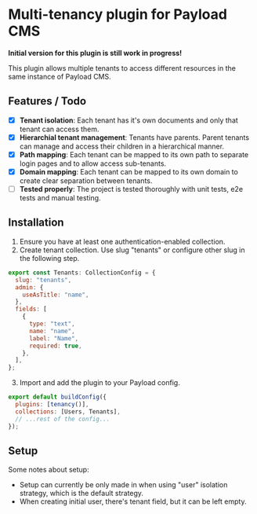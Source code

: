# Multi-tenancy plugin for Payload CMS

**Initial version for this plugin is still work in progress!**

This plugin allows multiple tenants to access different resources in the same
instance of Payload CMS.

## Features / Todo

- [x] **Tenant isolation**: Each tenant has it's own documents and only that
      tenant can access them.
- [x] **Hierarchial tenant management**: Tenants have parents. Parent tenants
      can manage and access their children in a hierarchical manner.
- [x] **Path mapping**: Each tenant can be mapped to its own path to separate
      login pages and to allow access sub-tenants.
- [x] **Domain mapping**: Each tenant can be mapped to its own domain to create
      clear separation between tenants.
- [ ] **Tested properly**: The project is tested thoroughly with unit tests, e2e
      tests and manual testing.

## Installation

1. Ensure you have at least one authentication-enabled collection.
2. Create tenant collection. Use slug "tenants" or configure other slug in the
   following step.

```javascript
export const Tenants: CollectionConfig = {
  slug: "tenants",
  admin: {
    useAsTitle: "name",
  },
  fields: [
    {
      type: "text",
      name: "name",
      label: "Name",
      required: true,
    },
  ],
};
```

3. Import and add the plugin to your Payload config.

```javascript
export default buildConfig({
  plugins: [tenancy()],
  collections: [Users, Tenants],
  // ...rest of the config...
});
```

## Setup

Some notes about setup:

- Setup can currently be only made in when using "user" isolation strategy,
  which is the default strategy.
- When creating initial user, there's tenant field, but it can be left empty.
